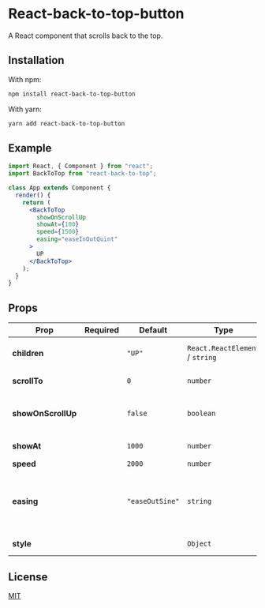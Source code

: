 # React-back-to-top-button

A React component that scrolls back to the top.

## Installation

With npm:

```sh
npm install react-back-to-top-button
```

With yarn:

```sh
yarn add react-back-to-top-button
```

## Example

```jsx
import React, { Component } from "react";
import BackToTop from "react-back-to-top";

class App extends Component {
  render() {
    return (
      <BackToTop
        showOnScrollUp
        showAt={100}
        speed={1500}
        easing="easeInOutQuint"
      >
        UP
      </BackToTop>
    );
  }
}
```

## Props

| Prop               | Required | Default         | Type                            | Description                                                                       |
| ------------------ | -------- | --------------- | ------------------------------- | --------------------------------------------------------------------------------- |
| **children**       |          | `"UP"`          | `React.ReactElement` / `string` | content of the back to top component                                              |
| **scrollTo**       |          | `0`             | `number`                        | scroll a certain position on click                                                |
| **showOnScrollUp** |          | `false`         | `boolean`                       | show the back to top button only when the user scrolls up.                        |
| **showAt**         |          | `1000`          | `number`                        | show the button at y position                                                     |
| **speed**          |          | `2000`          | `number`                        | scrolling speed                                                                   |
| **easing**         |          | `"easeOutSine"` | `string`                        | scroll timing function. Options: "easeOutSine", "easeInOutSine", "easeInOutQuint" |
| **style**          |          |                 | `Object`                        | style of the floating button.                                                     |

## License

[MIT](https://github.com/GuiWukai/react-back-to-top-button/blob/master/LICENSE)
